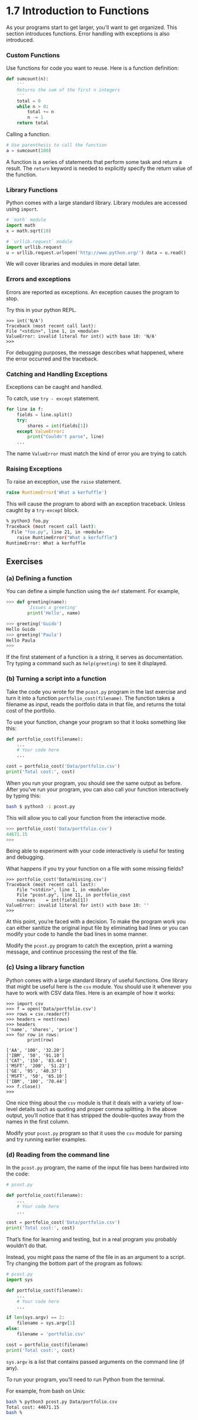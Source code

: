 # 1.7 Introduction to Functions

As your programs start to get larger, you'll want to get organized.  This section
introduces functions.  Error handling with exceptions is also introduced.

### Custom Functions

Use functions for code you want to reuse. Here is a function definition:

```python
def sumcount(n):
    '''
    Returns the sum of the first n integers
    '''
    total = 0
    while n > 0:
        total += n
        n -= 1
    return total
```

Calling a function.

```python
# Use parenthesis to call the function
a = sumcount(100)
```

A function is a series of statements that perform some task and return a result.
The `return` keyword is needed to explicitly specify the return value of the function.

### Library Functions

Python comes with a large standard library.
Library modules are accessed using `import`.

```python
# `math` module
import math
x = math.sqrt(10)

# `urllib.request` module
import urllib.request
u = urllib.request.urlopen('http://www.python.org/') data = u.read()
```

We will cover libraries and modules in more detail later.

### Errors and exceptions

Errors are reported as exceptions.  An exception causes the program to stop.

Try this in your python REPL.

```pycon
>>> int('N/A')
Traceback (most recent call last):
File "<stdin>", line 1, in <module>
ValueError: invalid literal for int() with base 10: 'N/A'
>>>
```

For debugging purposes, the message describes what happened, where the error occurred and the traceback.

### Catching and Handling Exceptions

Exceptions can be caught and handled.

To catch, use `try - except` statement.

```python
for line in f:
    fields = line.split()
    try:
        shares = int(fields[1])
    except ValueError:
        print("Couldn't parse", line)
    ...
```

The name `ValueError` must match the kind of error you are trying to catch.

### Raising Exceptions

To raise an exception, use the `raise` statement.

```python
raise RuntimeError('What a kerfuffle')
```

This will cause the program to abord with an exception traceback. Unless caught by a `try-except` block.

```bash
% python3 foo.py
Traceback (most recent call last):
  File "foo.py", line 21, in <module>
    raise RuntimeError("What a kerfuffle")
RuntimeError: What a kerfuffle
```

## Exercises

### (a) Defining a function

You can define a simple function using the `def` statement. For example,

```python
>>> def greeting(name):
        'Issues a greeting'
        print('Hello', name)

>>> greeting('Guido')
Hello Guido
>>> greeting('Paula')
Hello Paula
>>>
```

If the first statement of a function is a string, it serves as documentation.
Try typing a command such as `help(greeting)` to see it displayed.

### (b) Turning a script into a function

Take the code you wrote for the `pcost.py` program in the last exercise and turn it into a function `portfolio_cost(filename)`.
The function takes a filename as input, reads the portfolio data in that file, and returns the total cost of the portfolio.

To use your function, change your program so that it looks something like this:

```python
def portfolio_cost(filename):
    ...
    # Your code here
    ...

cost = portfolio_cost('Data/portfolio.csv')
print('Total cost:', cost)
```

When you run your program, you should see the same output as before.
After you’ve run your program, you can also call your function interactively by typing this:

```bash
bash $ python3 -i pcost.py
```

This will allow you to call your function from the interactive mode.

```python
>>> portfolio_cost('Data/portfolio.csv')
44671.15
>>>
```

Being able to experiment with your code interactively is useful for testing and debugging.

What happens if you try your function on a file with some missing fields?

```pycon
>>> portfolio_cost('Data/missing.csv')
Traceback (most recent call last):
    File "<stdin>", line 1, in <module>
    File "pcost.py", line 11, in portfolio_cost
    nshares    = int(fields[1])
ValueError: invalid literal for int() with base 10: ''
>>>
```

At this point, you’re faced with a decision. To make the program work
you can either sanitize the original input file by eliminating bad
lines or you can modify your code to handle the bad lines in some
manner.

Modify the `pcost.py` program to catch the exception, print a warning message,
and continue processing the rest of the file.

### (c) Using a library function

Python comes with a large standard library of useful functions.
One library that might be useful here is the `csv` module. You should use it whenever you have to work with CSV data files.
Here is an example of how it works:

```pycon
>>> import csv
>>> f = open('Data/portfolio.csv')
>>> rows = csv.reader(f)
>>> headers = next(rows)
>>> headers
['name', 'shares', 'price']
>>> for row in rows:
        print(row)

['AA', '100', '32.20']
['IBM', '50', '91.10']
['CAT', '150', '83.44']
['MSFT', '200', '51.23']
['GE', '95', '40.37']
['MSFT', '50', '65.10']
['IBM', '100', '70.44']
>>> f.close()
>>>
```

One nice thing about the `csv` module is that it deals with a variety of low-level details such as quoting and proper comma splitting.
In the above output, you’ll notice that it has stripped the double-quotes away from the names in the first column.

Modify your `pcost.py` program so that it uses the `csv` module for parsing and try running earlier examples.

### (d) Reading from the command line

In the `pcost.py` program, the name of the input file has been hardwired into the code:

```python
# pcost.py

def portfolio_cost(filename):
    ...
    # Your code here
    ...

cost = portfolio_cost('Data/portfolio.csv')
print('Total cost:', cost)
```

That’s fine for learning and testing, but in a real program you probably wouldn’t do that.

Instead, you might pass the name of the file in as an argument to a script. Try changing the bottom part of the program as follows:

```python
# pcost.py
import sys

def portfolio_cost(filename):
    ...
    # Your code here
    ...

if len(sys.argv) == 2:
    filename = sys.argv[1]
else:
    filename = 'portfolio.csv'

cost = portfolio_cost(filename)
print('Total cost:', cost)
```

`sys.argv` is a list that contains passed arguments on the command line (if any).

To run your program, you’ll need to run Python from the
terminal.

For example, from bash on Unix:

```bash
bash % python3 pcost.py Data/portfolio.csv
Total cost: 44671.15
bash %
```
